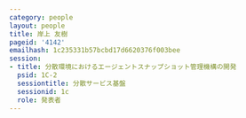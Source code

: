 ```yaml
---
category: people
layout: people
title: 岸上 友樹
pageid: '4142'
emailhash: 1c235331b57bcbd17d6620376f003bee
session:
- title: 分散環境におけるエージェントスナップショット管理機構の開発
  psid: 1C-2
  sessiontitle: 分散サービス基盤
  sessionid: 1c
  role: 発表者
---
```


